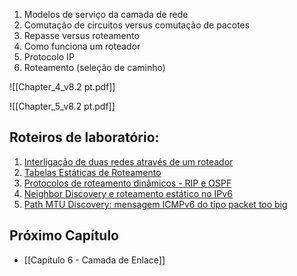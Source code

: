 1. Modelos de serviço da camada de rede
2. Comutação de circuitos versus comutação de pacotes
3. Repasse versus roteamento
4. Como funciona um roteador
5. Protocolo IP
6. Roteamento (seleção de caminho)

![[Chapter_4_v8.2 pt.pdf]]

![[Chapter_5_v8.2 pt.pdf]]

## Roteiros de laboratório:
1. [Interligação de duas redes através de um roteador](https://wiki.sj.ifsc.edu.br/index.php/RED29004-Laborat%C3%B3rios_com_Imunes#Interliga.C3.A7.C3.A3o_de_duas_redes_atrav.C3.A9s_de_um_roteador)
2. [Tabelas Estáticas de Roteamento](https://wiki.sj.ifsc.edu.br/index.php/RED29004-Laborat%C3%B3rios_com_Imunes#Tabelas_Est.C3.A1ticas_de_Roteamento)
3. [Protocolos de roteamento dinâmicos - RIP e OSPF](https://wiki.sj.ifsc.edu.br/index.php/RED29004-Laborat%C3%B3rios_com_Imunes#Protocolos_de_roteamento_din.C3.A2micos_-_RIP_e_OSPF)
4. [Neighbor Discovery e roteamento estático no IPv6](https://wiki.sj.ifsc.edu.br/index.php/RED29004-Laborat%C3%B3rios_com_Imunes#Neighbor_Discovery_e_roteamento_est.C3.A1tico_no_IPv6)
5. [Path MTU Discovery: mensagem ICMPv6 do tipo packet too big](https://wiki.sj.ifsc.edu.br/index.php/Redes_de_Computadores_-_Laborat%C3%B3rios_com_Imunes#Path_MTU_Discovery:_mensagem_ICMPv6_do_tipo_packet_too_big)



## Próximo Capítulo
- [[Capítulo 6 - Camada de Enlace]] 